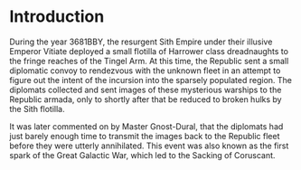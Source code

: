 # Introduction
During the year 3681BBY, the resurgent Sith Empire under their illusive Emperor Vitiate deployed a small flotilla of Harrower class dreadnaughts to the fringe reaches of the Tingel Arm.
At this time, the Republic sent a small diplomatic convoy to rendezvous with the unknown fleet in an attempt to figure out the intent of the incursion into the sparsely populated region.
The diplomats collected and sent images of these mysterious warships to the Republic armada, only to shortly after that be reduced to broken hulks by the Sith flotilla.

It was later commented on by Master Gnost-Dural, that the diplomats had just barely enough time to transmit the images back to the Republic fleet before they were utterly annihilated.
This event was also known as the first spark of the Great Galactic War, which led to the Sacking of Coruscant.